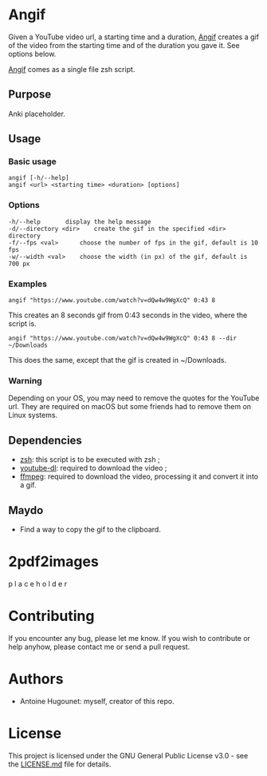 # Angif

Given a YouTube video url, a starting time and a duration, [Angif](Angif.sh) creates a gif of the video from the starting time and of the duration you gave it. See options below.

[Angif](Angif.sh) comes as a single file zsh script.

## Purpose
Anki placeholder.

## Usage

### Basic usage
```
angif [-h/--help]
angif <url> <starting time> <duration> [options]
```

### Options
```
-h/--help		display the help message
-d/--directory <dir>	create the gif in the specified <dir> directory
-f/--fps <val>		choose the number of fps in the gif, default is 10 fps
-w/--width <val>	choose the width (in px) of the gif, default is 700 px
```

### Examples
```
angif "https://www.youtube.com/watch?v=dQw4w9WgXcQ" 0:43 8
```
This creates an 8 seconds gif from 0:43 seconds in the video, where the script is.
```
angif "https://www.youtube.com/watch?v=dQw4w9WgXcQ" 0:43 8 --dir ~/Downloads
```
This does the same, except that the gif is created in ~/Downloads.

### Warning
Depending on your OS, you may need to remove the quotes for the YouTube url. They are required on macOS but some friends had to remove them on Linux systems.

## Dependencies
- [zsh](http://zsh.sourceforge.net): this script is to be executed with zsh ;
- [youtube-dl](http://ytdl-org.github.io/youtube-dl/download.html): required to download the video ;
- [ffmpeg](https://ffmpeg.org/download.html): required to download the video, processing it and convert it into a gif.

## Maydo
- Find a way to copy the gif to the clipboard.

# 2pdf2images

p l a c e h o l d e r

# Contributing
If you encounter any bug, please let me know. If you wish to contribute or help anyhow, please contact me or send a pull request.

# Authors
- Antoine Hugounet: myself, creator of this repo.

# License

This project is licensed under the GNU General Public License v3.0 - see the [LICENSE.md](LICENSE.md) file for details.
